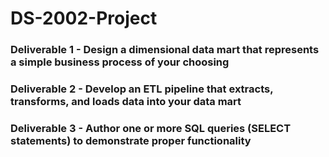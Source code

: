 # DS-2002-Project

### Deliverable 1 - Design a dimensional data mart that represents a simple business process of your choosing


### Deliverable 2 - Develop an ETL pipeline that extracts, transforms, and loads data into your data mart


### Deliverable 3 - Author one or more SQL queries (SELECT statements) to demonstrate proper functionality
